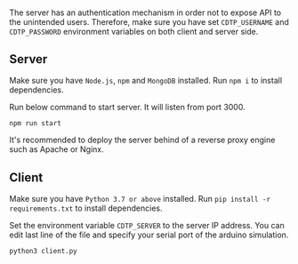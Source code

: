 ####

The server has an authentication mechanism in order not to
expose API to the unintended users. Therefore, make sure you have
set `CDTP_USERNAME` and `CDTP_PASSWORD` environment variables on both
client and server side.

## Server
Make sure you have `Node.js`, `npm` and `MongoDB` installed. 
Run `npm i` to install dependencies.

Run below command to start server. It will listen from port 3000.
```commandline
npm run start
```

It's recommended to deploy the server behind of a reverse proxy engine such as Apache or Nginx.

## Client
Make sure you have `Python 3.7 or above` installed. 
Run `pip install -r requirements.txt` to install dependencies.

Set the environment variable `CDTP_SERVER` to the server IP address. 
You can edit last line of the file and specify your 
serial port of the arduino simulation.



`python3 client.py`